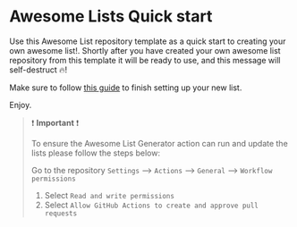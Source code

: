 # Awesome Lists Quick start 

Use this Awesome List repository template as a quick start to creating your own awesome list!. Shortly after you have created your own awesome list repository from this template it will be ready to use, and this message will self-destruct :fire:! 

Make sure to follow [this guide](https://github.com/derekvincent/awesome-list-template/blob.main/create-my-own-awesome-lists.md) to finish setting up your new list. 

Enjoy. 

> :exclamation: **Important** :exclamation:
> 
> To ensure the Awesome List Generator action can run and update the lists please follow the steps below:
> 
> Go to the repository `Settings` --> `Actions` --> `General` --> `Workflow permissions` 
>   1. Select `Read and write permissions`
>   1. Select `Allow GitHub Actions to create and approve pull requests`